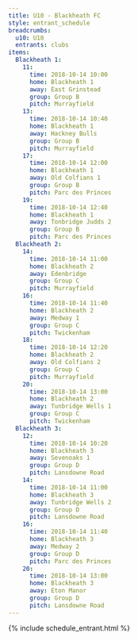 ```yaml
---
title: U10 - Blackheath FC
style: entrant_schedule
breadcrumbs:
  u10: U10
  entrants: clubs
items:
  Blackheath 1:
    11:
      time: 2018-10-14 10:00
      home: Blackheath 1
      away: East Grinstead
      group: Group B
      pitch: Murrayfield
    13:
      time: 2018-10-14 10:40
      home: Blackheath 1
      away: Hackney Bulls
      group: Group B
      pitch: Murrayfield
    17:
      time: 2018-10-14 12:00
      home: Blackheath 1
      away: Old Colfians 1
      group: Group B
      pitch: Parc des Princes
    19:
      time: 2018-10-14 12:40
      home: Blackheath 1
      away: Tonbridge Judds 2
      group: Group B
      pitch: Parc des Princes
  Blackheath 2:
    14:
      time: 2018-10-14 11:00
      home: Blackheath 2
      away: Edenbridge
      group: Group C
      pitch: Murrayfield
    16:
      time: 2018-10-14 11:40
      home: Blackheath 2
      away: Medway 1
      group: Group C
      pitch: Twickenham
    18:
      time: 2018-10-14 12:20
      home: Blackheath 2
      away: Old Colfians 2
      group: Group C
      pitch: Murrayfield
    20:
      time: 2018-10-14 13:00
      home: Blackheath 2
      away: Tunbridge Wells 1
      group: Group C
      pitch: Twickenham
  Blackheath 3:
    12:
      time: 2018-10-14 10:20
      home: Blackheath 3
      away: Sevenoaks 1
      group: Group D
      pitch: Lansdowne Road
    14:
      time: 2018-10-14 11:00
      home: Blackheath 3
      away: Tunbridge Wells 2
      group: Group D
      pitch: Lansdowne Road
    16:
      time: 2018-10-14 11:40
      home: Blackheath 3
      away: Medway 2
      group: Group D
      pitch: Parc des Princes
    20:
      time: 2018-10-14 13:00
      home: Blackheath 3
      away: Eton Manor
      group: Group D
      pitch: Lansdowne Road
---
```


{% include schedule_entrant.html %}

